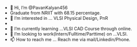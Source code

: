 - 👋 Hi, I’m @PavanKalyan456
- Graduate from NRIIT with 68.15 percentage.
- 👀 I’m interested in ... VLSI Physical Design, PnR
-
- 🌱 I’m currently learning ...VLSI CAD Course through online.
- 💞️ I’m looking to work(Intern/Fulltime/Parttime) on ...VLSI.
- 📫 How to reach me ... Reach me via mail/Linkedin/Phone.

<!---
PavanKalyan456/PavanKalyan456 is a ✨ special ✨ repository because its `README.md` (this file) appears on your GitHub profile.
You can click the Preview link to take a look at your changes.
--->
